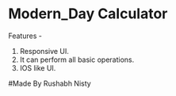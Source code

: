# Modern_Day Calculator
Features - 
1) Responsive UI.
2) It can perform all basic operations.
3) IOS like UI.

#Made By Rushabh Nisty
